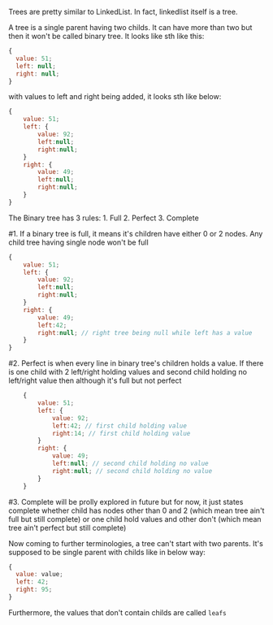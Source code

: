 Trees are pretty similar to LinkedList. In fact, linkedlist itself is a tree.

A tree is a single parent having two childs. It can have more than two but then it won't be called binary tree. It looks like sth like this:

```javascript
{
  value: 51;
  left: null;
  right: null;
}
```

with values to left and right being added, it looks sth like below:

```javascript
{
    value: 51;
    left: {
        value: 92;
        left:null;
        right:null;
    }
    right: {
        value: 49;
        left:null;
        right:null;
    }
}
```

The Binary tree has 3 rules: 1. Full 2. Perfect  3. Complete

#1. If a binary tree is full, it means it's children have either 0 or 2 nodes. Any child tree having single node won't be full

```javascript
{
    value: 51;
    left: {
        value: 92;
        left:null;
        right:null;
    }
    right: {
        value: 49;
        left:42;
        right:null; // right tree being null while left has a value
    }
}
```

#2. Perfect is when every line in binary tree's children holds a value. If there is one child with 2 left/right holding values and second child holding no left/right value then although it's full but not perfect

```javascript
    {
        value: 51;
        left: {
            value: 92;
            left:42; // first child holding value
            right:14; // first child holding value
        }
        right: {
            value: 49;
            left:null; // second child holding no value
            right:null; // second child holding no value
        }
    }
```

#3. Complete will be prolly explored in future but for now, it just states complete whether child has nodes other than 0 and 2 (which mean tree ain't full but still complete) or one child hold values and other don't (which mean tree ain't perfect but still complete)

Now coming to further terminologies, a tree can't start with two parents. It's supposed to be single parent with childs like in below way:

```javascript
{
  value: value;
  left: 42;
  right: 95;
}
```

Furthermore, the values that don't contain childs are called `leafs`
